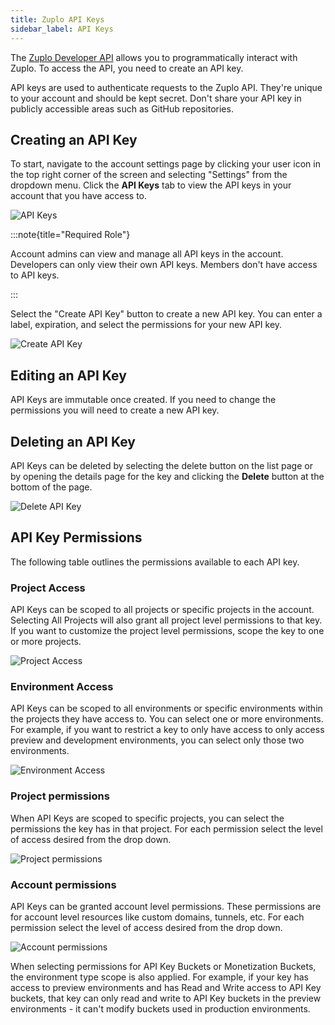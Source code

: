 ```yaml
---
title: Zuplo API Keys
sidebar_label: API Keys
---
```


The [Zuplo Developer API](https://dev.zuplo.com) allows you to programmatically
interact with Zuplo. To access the API, you need to create an API key.

API keys are used to authenticate requests to the Zuplo API. They're unique to
your account and should be kept secret. Don't share your API key in publicly
accessible areas such as GitHub repositories.

## Creating an API Key

To start, navigate to the account settings page by clicking your user icon in
the top right corner of the screen and selecting "Settings" from the dropdown
menu. Click the **API Keys** tab to view the API keys in your account that you
have access to.

![API Keys](../../../public/media/zuplo-api-keys/image.png)

:::note{title="Required Role"}

Account admins can view and manage all API keys in the account. Developers can
only view their own API keys. Members don't have access to API keys.

:::

Select the "Create API Key" button to create a new API key. You can enter a
label, expiration, and select the permissions for your new API key.

<EnterpriseFeature name="Fine-grained API Key Management" />

![Create API Key](../../../public/media/zuplo-api-keys/image-1.png)

## Editing an API Key

API Keys are immutable once created. If you need to change the permissions you
will need to create a new API key.

## Deleting an API Key

API Keys can be deleted by selecting the delete button on the list page or by
opening the details page for the key and clicking the **Delete** button at the
bottom of the page.

![Delete API Key](../../../public/media/zuplo-api-keys/image-2.png)

## API Key Permissions

<EnterpriseFeature name="Fine-grained API Key Management" />

The following table outlines the permissions available to each API key.

### Project Access

API Keys can be scoped to all projects or specific projects in the account.
Selecting All Projects will also grant all project level permissions to that
key. If you want to customize the project level permissions, scope the key to
one or more projects.

![Project Access](../../../public/media/zuplo-api-keys/image-3.png)

### Environment Access

API Keys can be scoped to all environments or specific environments within the
projects they have access to. You can select one or more environments. For
example, if you want to restrict a key to only have access to only access
preview and development environments, you can select only those two
environments.

![Environment Access](../../../public/media/zuplo-api-keys/image-4.png)

### Project permissions

When API Keys are scoped to specific projects, you can select the permissions
the key has in that project. For each permission select the level of access
desired from the drop down.

![Project permissions](../../../public/media/zuplo-api-keys/image-5.png)

### Account permissions

API Keys can be granted account level permissions. These permissions are for
account level resources like custom domains, tunnels, etc. For each permission
select the level of access desired from the drop down.

![Account permissions](../../../public/media/zuplo-api-keys/image-6.png)

When selecting permissions for API Key Buckets or Monetization Buckets, the
environment type scope is also applied. For example, if your key has access to
preview environments and has Read and Write access to API Key buckets, that key
can only read and write to API Key buckets in the preview environments - it
can't modify buckets used in production environments.
